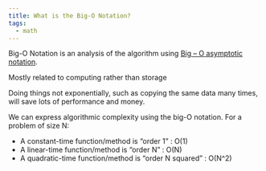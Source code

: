 ```yaml
---
title: What is the Big-O Notation?
tags:
  - math
---
```


Big-O Notation is an analysis of the algorithm using [Big – O asymptotic notation](https://www.geeksforgeeks.org/analysis-of-algorithms-set-3asymptotic-notations/).  

Mostly related to computing rather than storage

Doing things not exponentially, such as copying the same data many times, will save lots of performance and money.

We can express algorithmic complexity using the big-O notation. For a problem of size N:
-   A constant-time function/method is “order 1” : O(1)
-   A linear-time function/method is “order N” : O(N)
-   A quadratic-time function/method is “order N squared” : O(N^2) 

